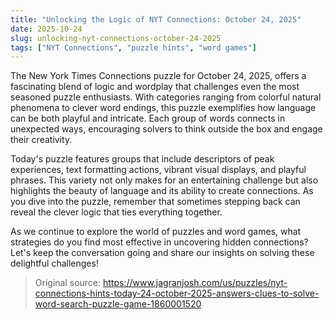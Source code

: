 ```yaml
---
title: "Unlocking the Logic of NYT Connections: October 24, 2025"
date: 2025-10-24
slug: unlocking-nyt-connections-october-24-2025
tags: ["NYT Connections", "puzzle hints", "word games"]
---
```


The New York Times Connections puzzle for October 24, 2025, offers a fascinating blend of logic and wordplay that challenges even the most seasoned puzzle enthusiasts. With categories ranging from colorful natural phenomena to clever word endings, this puzzle exemplifies how language can be both playful and intricate. Each group of words connects in unexpected ways, encouraging solvers to think outside the box and engage their creativity.

Today's puzzle features groups that include descriptors of peak experiences, text formatting actions, vibrant visual displays, and playful phrases. This variety not only makes for an entertaining challenge but also highlights the beauty of language and its ability to create connections. As you dive into the puzzle, remember that sometimes stepping back can reveal the clever logic that ties everything together.

As we continue to explore the world of puzzles and word games, what strategies do you find most effective in uncovering hidden connections? Let's keep the conversation going and share our insights on solving these delightful challenges!
> Original source: https://www.jagranjosh.com/us/puzzles/nyt-connections-hints-today-24-october-2025-answers-clues-to-solve-word-search-puzzle-game-1860001520